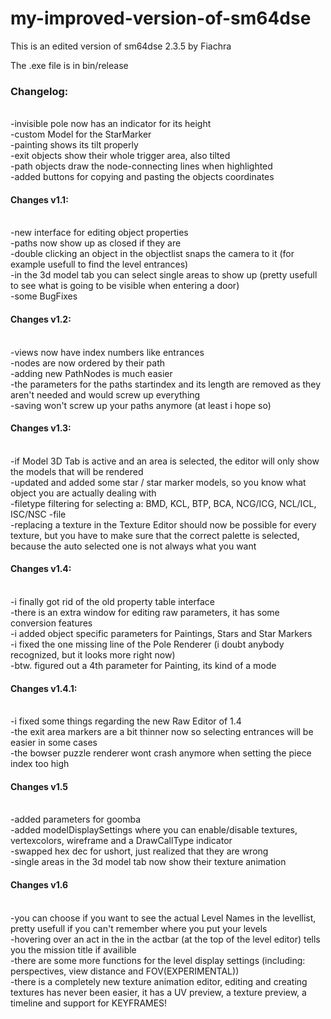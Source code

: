 # my-improved-version-of-sm64dse
This is an edited version of sm64dse 2.3.5 by Fiachra

The .exe file is in bin/release

<h3>Changelog:</h3><br/>
-invisible pole now has an indicator for its height
<br/>
-custom Model for the StarMarker
<br/>
-painting shows its tilt properly
<br/>
-exit objects show their whole trigger area, also tilted
<br/>
-path objects draw the node-connecting lines when highlighted
<br/>
-added buttons for copying and pasting the objects coordinates
<br/>

<h4>Changes v1.1:</h4><br/>
-new interface for editing object properties
<br/>
-paths now show up as closed if they are
<br/>
-double clicking an object in the objectlist snaps the camera to it (for example usefull to find the level entrances)
<br/>
-in the 3d model tab you can select single areas to show up (pretty usefull to see what is going to be visible when entering a door)
<br/>
-some BugFixes
<br/>
<h4>Changes v1.2:</h4><br/>
-views now have index numbers like entrances
<br/>
-nodes are now ordered by their path
<br/>
-adding new PathNodes is much easier
<br/>
-the parameters for the paths startindex and its length are removed as they aren't needed and would screw up everything
<br/>
-saving won't screw up your paths anymore (at least i hope so)
<br/>

<h4>Changes v1.3:</h4><br/>
-if Model 3D Tab is active and an area is selected, the editor will only show the models that will be rendered
<br/>
-updated and added some star / star marker models, so you know what object you are actually dealing with
<br/>
-filetype filtering for selecting a: BMD, KCL, BTP, BCA, NCG/ICG, NCL/ICL, ISC/NSC -file
<br/>
-replacing a texture in the Texture Editor should now be possible for every texture, but you have to make sure that the correct palette is selected, because the auto selected one is not always what you want
<br/>

<h4>Changes v1.4:</h4><br/>
-i finally got rid of the old property table interface
<br/>
-there is an extra window for editing raw parameters, it has some conversion features
<br/>
-i added object specific parameters for Paintings, Stars and Star Markers
<br/>
-i fixed the one missing line of the Pole Renderer (i doubt anybody recognized, but it looks more right now)
<br/>
-btw. figured out a 4th parameter for Painting, its kind of a mode
<br>

<h4>Changes v1.4.1:</h4><br/>
-i fixed some things regarding the new Raw Editor of 1.4
<br/>
-the exit area markers are a bit thinner now so selecting entrances will be easier in some cases
<br/>
-the bowser puzzle renderer wont crash anymore when setting the piece index too high
<br/>

<h4>Changes v1.5</h4><br>
-added parameters for goomba
<br/>
-added modelDisplaySettings where you can enable/disable textures, vertexcolors, wireframe and a DrawCallType indicator
<br/>
-swapped hex dec for ushort, just realized that they are wrong
<br>
-single areas in the 3d model tab now show their texture animation

<h4>Changes v1.6</h4><br>
-you can choose if you want to see the actual Level Names in the levellist, pretty usefull if you can't remember where you put your levels
<br/>
-hovering over an act in the in the actbar (at the top of the level editor) tells you the mission title if availible
<br/>
-there are some more functions for the level display settings (including: perspectives, view distance and FOV(EXPERIMENTAL))
<br/>
-there is a completely new texture animation editor, editing and creating textures has never been easier, it has a UV preview, a texture preview, a timeline and support for KEYFRAMES!